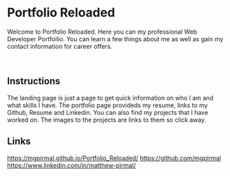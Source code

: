 # Portfolio Reloaded

Welcome to Portfolio Reloaded. Here you can my professional Web Developer Portfoilio. You can learn a few things about me as well as gain my contact information for career offers.

<img href="assets/Index2.png">

<img href= "assets/Port.png">

## Instructions

The landing page is just a page to get quick information on who I am and what skills I have. The portfolio page provideds my resume, links to my Github, Resume and Linkedin. You can also find my projects that I have worked on. The images to the projects are links to them so click away.

## Links

https://mgpirmal.github.io/Portfolio_Reloaded/
https://github.com/mgpirmal
https://www.linkedin.com/in/matthew-pirmal/


<!-- Matthew Pirmal -->
